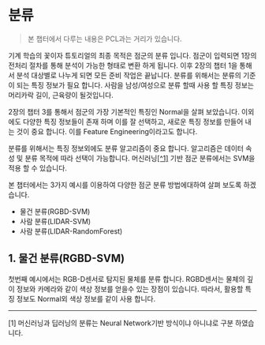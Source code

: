 # 분류 

> 본 챕터에서 다루는 내용은 PCL과는 거리가 있습니다. 

기계 학습의 꽃이자 튜토리얼의 최종 목적은 점군의 분류 입니다. 점군이 입력되면 1장의 전처리 절차를 통해 분석이 가능한 형태로 변환 하게 됩니다. 이후 2장의 챕터 1을 통해서 분석 대상별로 나누게 되면 모든 준비 작업은 끝납니다. 분류를 위해서는 분류의 기준이 되는 특징 정보가 필요 합니다. 사람을 남성/여성으로 분류 할때 사용 할 특징 정보는 머리카락 길이, 근육량이 될것입니다. 

2장의 챕터 3를 통해서 점군의 가장 기본적인 특징인 Normal을 살펴 보았습니다. 이외에도 다양한 특징 정보들이 존재 하며 이를 잘 선택하고, 새로운 특징 정보를 만들어 내는 것이 중요 합니다. 이를 Feature Engineering이라고도 합니다. 

분류를 위해서는 특징 정보외에도 분류 알고리즘이 중요 합니다. 알고리즘은 데이터 속성 및 분류 목적에 따라 선택이 가능합니다. 머신러닝[[^1]](#1) 기반 점군 분류에서는 SVM을 적용 할 수 있습니다. 



본 챕터에서는 3가지 예시를 이용하여 다양한 점군 분류 방법에대하여 살펴 보도록 하겠습니다. 

- 물건 분류(RGBD-SVM)
- 사람 분류(LIDAR-SVM)
- 사람 분류(LIDAR-RandomForest)

## 1. 물건 분류(RGBD-SVM)

첫번째 예시에서는 RGB-D센서로 탐지된 물체를 분류 합니다. RGBD센서는 물체의 깊이 정보와 카메라와 같이 색상 정보를 얻을수 있는 장점이 있습니다. 따라서, 활용할 특징 정보도 Normal외 색상 정보를 같이 사용 합니다. 






---

<a name="1">[1]</a> 머신러닝과 딥러닝의 분류는 Neural Network기반 방식이냐 아니냐로 구분 하였습니다. 

